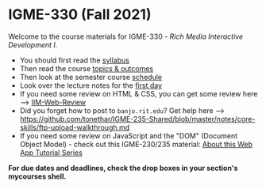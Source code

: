 # IGME-330 (Fall 2021)
Welcome to the course materials for IGME-330 - *Rich Media Interactive Development I.*
- You should first read the [syllabus](syllabus.md)
- Then read the course [topics & outcomes](topics.md)
- Then look at the semester course [schedule](schedule.md)
- Look over the lecture notes for the [first day](./weekly/week-01A-notes.md)
- If you need some review on HTML & CSS, you can get some review here --> [IIM-Web-Review](https://github.com/tonethar/IGME-230-Master/tree/master/IIM-Web-Review)
- Did you forget how to post to `banjo.rit.edu`? Get help here --> https://github.com/tonethar/IGME-235-Shared/blob/master/notes/core-skills/ftp-upload-walkthrough.md
- If you need some review on JavaScript and the "DOM" (Document Object Model) - check out this IGME-230/235 material: [About this Web App Tutorial Series](https://github.com/tonethar/IGME-230-Master/blob/master/notes/web-apps-0.md)

**For due dates and deadlines, check the drop boxes in your section's mycourses shell.**
